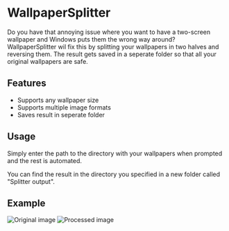 # WallpaperSplitter
Do you have that annoying issue where you want to have a two-screen wallpaper and Windows puts them the wrong way around? WallpaperSplitter wil fix this by splitting your wallpapers in two halves and reversing them. The result gets saved in a seperate folder so that all your original wallpapers are safe.

## Features
 - Supports any wallpaper size
 - Supports multiple image formats
 - Saves result in seperate folder
 
## Usage
Simply enter the path to the directory with your wallpapers when prompted and the rest is automated.

You can find the result in the directory you specified in a new folder called "Splitter output".

## Example
![Original image](http://i.imgur.com/5TIQrx3.jpg)
![Processed image](http://i.imgur.com/k6YbTId.jpg)